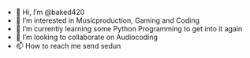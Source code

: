 - 👋 Hi, I’m @baked420
- 👀 I’m interested in Musicproduction, Gaming and Coding
- 🌱 I’m currently learning some Python Programming to get into it again
- 💞️ I’m looking to collaborate on Audiocoding
- 📫 How to reach me send sedun

<!---
baked420/baked420 is a ✨ special ✨ repository because its `README.md` (this file) appears on your GitHub profile.
You can click the Preview link to take a look at your changes.
--->
